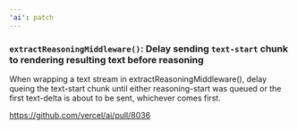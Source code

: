 ```yaml
---
'ai': patch
---
```


### `extractReasoningMiddleware()`: Delay sending `text-start` chunk to rendering resulting text before reasoning

When wrapping a text stream in extractReasoningMiddleware(), delay queing the text-start chunk until either reasoning-start was queued or the first text-delta is about to be sent, whichever comes first.

https://github.com/vercel/ai/pull/8036
